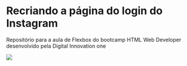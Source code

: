 
<h1>Recriando a página do login do Instagram</h1>

<p> Repositório para a aula de Flexbox do bootcamp HTML Web Developer desenvolvido pela Digital Innovation one<p>
  
  <img src="https://user-images.githubusercontent.com/79284447/116480341-8ad88980-a857-11eb-939b-9f6b1358eca2.png">
